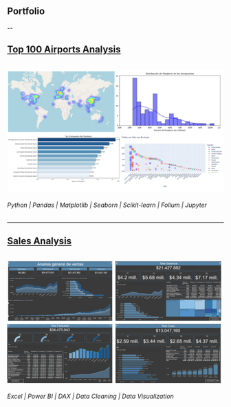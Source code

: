 ## Portfolio 

--

## [Top 100 Airports Analysis](https://github.com/Nicoalderete/Top100-Airports-Analysis)
<br>
<img src="assets/img/project_thumbnail.png?raw=true"/>
<br>

###### Python | Pandas | Matplotlib | Seaborn | Scikit-learn | Folium | Jupyter

---

## [Sales Analysis](https://github.com/Nicoalderete/Coderhouse_Proyectos/tree/main/03_Proyecto_DataAnalytics_PowerBI)
<br>
<img src="assets/img/project2_thumbnail.png?raw=true"/>
<br>

###### Excel | Power BI | DAX | Data Cleaning | Data Visualization


